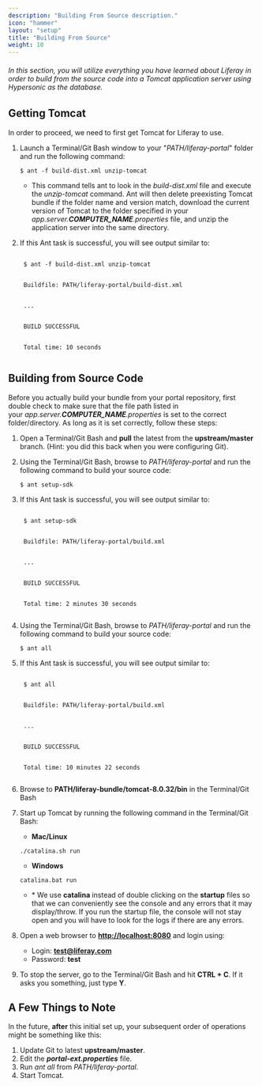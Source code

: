 ```yaml
---
description: "Building From Source description."
icon: "hammer"
layout: "setup"
title: "Building From Source"
weight: 10
---
```


###### In this section, you will utilize everything you have learned about Liferay in order to build from the source code into a Tomcat application server using Hypersonic as the database.

<article id="gettingTomcat">

## Getting Tomcat

In order to proceed, we need to first get Tomcat for Liferay to use.

1. Launch a Terminal/Git Bash window to your "_PATH/liferay-portal_" folder and run the following command:
	```
	$ ant -f build-dist.xml unzip-tomcat
	```
	- This command tells ant to look in the _build-dist.xml_ file and execute the _unzip-tomcat_ command. Ant will then delete preexisting Tomcat bundle if the folder name and version match, download the current version of Tomcat to the folder specified in your _app.server.**COMPUTER\_NAME**.properties_ file, and unzip the application server into the same directory.

2. If this Ant task is successful, you will see output similar to:
	<pre><code>
	$ ant -f build-dist.xml unzip-tomcat
	<br>
	Buildfile: PATH/liferay-portal/build-dist.xml
	<br>
	...
	<br>
	BUILD SUCCESSFUL
	<br>
	Total time: 10 seconds
	</code></pre>

</article>

<article id="buildingFromSource">

## Building from Source Code

Before you actually build your bundle from your portal repository, first double check to make sure that the file path listed in your _app.server.**COMPUTER\_NAME**.properties_ is set to the correct folder/directory. As long as it is set correctly, follow these steps:

1. Open a Terminal/Git Bash and **pull** the latest from the **upstream/master** branch. (Hint: you did this back when you were configuring Git).

2. Using the Terminal/Git Bash, browse to _PATH/liferay-portal_ and run the following command to build your source code:
	```
	$ ant setup-sdk
	```

3. If this Ant task is successful, you will see output similar to:
	<pre><code>
	$ ant setup-sdk
	<br>
	Buildfile: PATH/liferay-portal/build.xml
	<br>
	...
	<br>
	BUILD SUCCESSFUL
	<br>
	Total time: 2 minutes 30 seconds
	</code></pre>

4. Using the Terminal/Git Bash, browse to _PATH/liferay-portal_ and run the following command to build your source code:
	```
	$ ant all
	```

5. If this Ant task is successful, you will see output similar to:
	<pre><code>
	$ ant all
	<br>
	Buildfile: PATH/liferay-portal/build.xml
	<br>
	...
	<br>
	BUILD SUCCESSFUL
	<br>
	Total time: 10 minutes 22 seconds
	</code></pre>

6. Browse to **PATH/liferay-bundle/tomcat-8.0.32/bin** in the Terminal/Git Bash

7. Start up Tomcat by running the following command in the Terminal/Git Bash:
	- **Mac/Linux**
	```
	./catalina.sh run
	```
	- **Windows**
	```
	catalina.bat run
	```
	- \* We use **catalina** instead of double clicking on the **startup** files so that we can conveniently see the console and any errors that it may display/throw. If you run the startup file, the console will not stay open and you will have to look for the logs if there are any errors.

8. Open a web browser to **<http://localhost:8080>** and login using:
	- Login: **test@liferay.com**
	- Password: **test**

9. To stop the server, go to the Terminal/Git Bash and hit **CTRL + C**. If it asks you something, just type **Y**.

</article>

<article id="extraNotes">

## A Few Things to Note

In the future, **after** this initial set up, your subsequent order of operations might be something like this:

1. Update Git to latest **upstream/master**.
2. Edit the _**portal-ext.properties**_ file.
3. Run _ant all_ from _PATH/liferay-portal_.
4. Start Tomcat.

</article>